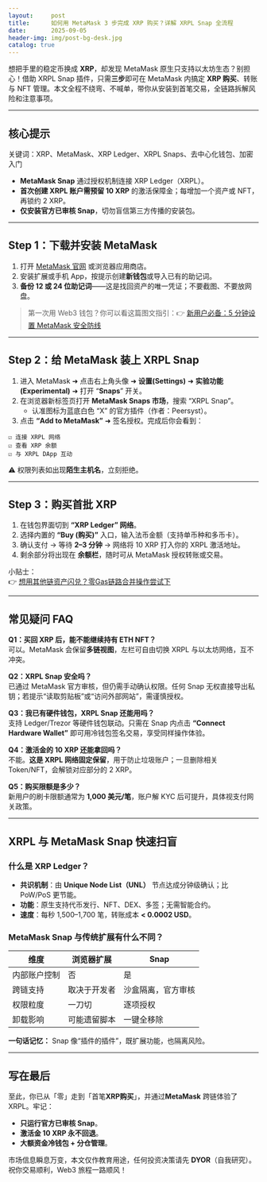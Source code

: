 ```yaml
---
layout:     post
title:      如何用 MetaMask 3 步完成 XRP 购买？详解 XRPL Snap 全流程
date:       2025-09-05
header-img: img/post-bg-desk.jpg
catalog: true
---
```


想把手里的稳定币换成 **XRP**，却发现 MetaMask 原生只支持以太坊生态？别担心！借助 XRPL Snap 插件，只需**三步**即可在 MetaMask 内搞定 **XRP 购买**、转账与 NFT 管理。本文全程不绕弯、不喊单，带你从安装到首笔交易，全链路拆解风险和注意事项。

---

## 核心提示
关键词：XRP、MetaMask、XRP Ledger、XRPL Snaps、去中心化钱包、加密入门  

- **MetaMask Snap** 通过授权机制连接 XRP Ledger（XRPL）。  
- **首次创建 XRPL 账户需预留 10 XRP** 的激活保障金；每增加一个资产或 NFT，再锁约 2 XRP。  
- **仅安装官方已审核 Snap**，切勿盲信第三方传播的安装包。  

---

## Step 1：下载并安装 MetaMask

1. 打开 [MetaMask 官网](https://metamask.io) 或浏览器应用商店。  
2. 安装扩展或手机 App，按提示创建**新钱包**或导入已有的助记词。  
3. **备份 12 或 24 位助记词**——这是找回资产的唯一凭证；不要截图、不要放网盘。  

> 第一次用 Web3 钱包？你可以看这篇图文指引：👉 [新用户必备：5 分钟设置 MetaMask 安全防线](https://okxdog.com/)

---

## Step 2：给 MetaMask 装上 XRPL Snap

1. 进入 MetaMask ➜ 点击右上角头像 ➜ **设置(Settings)** ➜ **实验功能(Experimental)** ➜ 打开 “**Snaps**” 开关。  
2. 在浏览器新标签页打开 **MetaMask Snaps 市场**，搜索 “XRPL Snap”。  
   - 认准图标为蓝底白色 “X” 的官方插件（作者：Peersyst）。  
3. 点击 **“Add to MetaMask”** ➜ 签名授权。完成后你会看到：

```
☑ 连接 XRPL 网络  
☑ 查看 XRP 余额  
☑ 与 XRPL DApp 互动
```

⚠️ 权限列表如出现**陌生主机名**，立刻拒绝。

---

## Step 3：购买首批 XRP

1. 在钱包界面切到 **“XRP Ledger” 网络**。  
2. 选择内置的 **“Buy (购买)”** 入口，输入法币金额（支持单币种和多币卡）。  
3. 确认支付 → 等待 **2–3 分钟** → 网络将 10 XRP 打入你的 XRPL 激活地址。  
4. 剩余部分将出现在 **余额栏**，随时可从 MetaMask 授权转账或交易。

小贴士：  
👉 [想用其他链资产闪兑？零Gas链路合并操作尝试下](https://okxdog.com/)

---

## 常见疑问 FAQ

**Q1：买回 XRP 后，能不能继续持有 ETH NFT？**  
可以。MetaMask 会保留**多链视图**，左栏可自由切换 XRPL 与以太坊网络，互不冲突。

**Q2：XRPL Snap 安全吗？**  
已通过 MetaMask 官方审核，但仍需手动确认权限。任何 Snap 无权直接导出私钥；若提示“读取剪贴板”或“访问外部网站”，需谨慎授权。

**Q3：我已有硬件钱包，XRPL Snap 还能用吗？**  
支持 Ledger/Trezor 等硬件钱包联动。只需在 Snap 内点击 **“Connect Hardware Wallet”** 即可用冷钱包签名交易，享受同样操作体验。

**Q4：激活金的 10 XRP 还能拿回吗？**  
不能。**这是 XRPL 网络固定保留**，用于防止垃圾账户；一旦删除相关 Token/NFT，会解锁对应部分的 2 XRP。

**Q5：购买限额是多少？**  
新用户的刷卡限额通常为 **1,000 美元/笔**，账户解 KYC 后可提升，具体视支付网关政策。

---

## XRPL 与 MetaMask Snap 快速扫盲

### 什么是 XRP Ledger？
- **共识机制**：由 **Unique Node List（UNL）** 节点达成分钟级确认；比 PoW/PoS 更节能。  
- **功能**：原生支持代币发行、NFT、DEX、多签；无需智能合约。  
- **速度**：每秒 1,500–1,700 笔，转账成本 **< 0.0002 USD**。

### MetaMask Snap 与传统扩展有什么不同？
| 维度 | 浏览器扩展 | Snap |
| --- | --- | --- |
| 内部账户控制 | 否 | 是 |
| 跨链支持 | 取决于开发者 | 沙盒隔离，官方审核 |
| 权限粒度 | 一刀切 | 逐项授权 |
| 卸载影响 | 可能遗留脚本 | 一键全移除 |

**一句话记忆：** Snap 像“插件的插件”，既扩展功能，也隔离风险。

---

## 写在最后

至此，你已从「零」走到「首笔**XRP购买**」，并通过**MetaMask** 跨链体验了 XRPL。牢记：  

- **只运行官方已审核 Snap**。  
- **激活金 10 XRP 永不回退**。  
- **大额资金冷钱包 + 分仓管理**。  

市场信息瞬息万变，本文仅作教育用途，任何投资决策请先 **DYOR**（自我研究）。祝你交易顺利，Web3 旅程一路顺风！